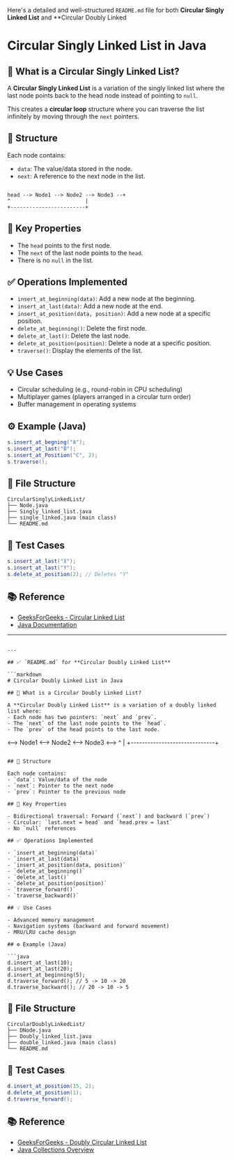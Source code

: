 Here's a detailed and well-structured `README.md` file for both **Circular Singly Linked List** and **Circular Doubly Linked 
# Circular Singly Linked List in Java

## 📌 What is a Circular Singly Linked List?

A **Circular Singly Linked List** is a variation of the singly linked list where the last node points back to the head node instead of pointing to `null`.

This creates a **circular loop** structure where you can traverse the list infinitely by moving through the `next` pointers.

## 🔗 Structure

Each node contains:
- `data`: The value/data stored in the node.
- `next`: A reference to the next node in the list.

```

head --> Node1 --> Node2 --> Node3 --+
^                        |
+------------------------+

````

## 🧠 Key Properties

- The `head` points to the first node.
- The `next` of the last node points to the `head`.
- There is no `null` in the list.

## ✅ Operations Implemented

- `insert_at_beginning(data)`: Add a new node at the beginning.
- `insert_at_last(data)`: Add a new node at the end.
- `insert_at_position(data, position)`: Add a new node at a specific position.
- `delete_at_beginning()`: Delete the first node.
- `delete_at_last()`: Delete the last node.
- `delete_at_position(position)`: Delete a node at a specific position.
- `traverse()`: Display the elements of the list.

## 💡 Use Cases

- Circular scheduling (e.g., round-robin in CPU scheduling)
- Multiplayer games (players arranged in a circular turn order)
- Buffer management in operating systems

## ⚙️ Example (Java)

```java
s.insert_at_begning("A");
s.insert_at_last("B");
s.insert_at_Position("C", 2);
s.traverse();
````

## 📁 File Structure

```
CircularSinglyLinkedList/
├── Node.java
├── Singly_linked_list.java
├── single_linked.java (main class)
└── README.md
```

## 🧪 Test Cases

```java
s.insert_at_last("X");
s.insert_at_last("Y");
s.delete_at_position(2); // Deletes "Y"
```

## 📚 Reference

* [GeeksForGeeks - Circular Linked List](https://www.geeksforgeeks.org/circular-linked-list/)
* [Java Documentation](https://docs.oracle.com/javase/)

---

````

---

## ✅ `README.md` for **Circular Doubly Linked List**

```markdown
# Circular Doubly Linked List in Java

## 📌 What is a Circular Doubly Linked List?

A **Circular Doubly Linked List** is a variation of a doubly linked list where:
- Each node has two pointers: `next` and `prev`.
- The `next` of the last node points to the `head`.
- The `prev` of the head points to the last node.

````

<--> Node1 <--> Node2 <--> Node3 <-->
^                              |
+------------------------------+

````

## 🔗 Structure

Each node contains:
- `data`: Value/data of the node
- `next`: Pointer to the next node
- `prev`: Pointer to the previous node

## 🧠 Key Properties

- Bidirectional traversal: Forward (`next`) and backward (`prev`)
- Circular: `last.next = head` and `head.prev = last`
- No `null` references

## ✅ Operations Implemented

- `insert_at_beginning(data)`
- `insert_at_last(data)`
- `insert_at_position(data, position)`
- `delete_at_beginning()`
- `delete_at_last()`
- `delete_at_position(position)`
- `traverse_forward()`
- `traverse_backward()`

## 💡 Use Cases

- Advanced memory management
- Navigation systems (backward and forward movement)
- MRU/LRU cache design

## ⚙️ Example (Java)

```java
d.insert_at_last(10);
d.insert_at_last(20);
d.insert_at_beginning(5);
d.traverse_forward(); // 5 -> 10 -> 20
d.traverse_backward(); // 20 -> 10 -> 5
````

## 📁 File Structure

```
CircularDoublyLinkedList/
├── DNode.java
├── Doubly_linked_list.java
├── double_linked.java (main class)
└── README.md
```

## 🧪 Test Cases

```java
d.insert_at_position(15, 2);
d.delete_at_position(1);
d.traverse_forward();
```

## 📚 Reference

* [GeeksForGeeks - Doubly Circular Linked List](https://www.geeksforgeeks.org/circular-doubly-linked-list/)
* [Java Collections Overview](https://docs.oracle.com/javase/)

